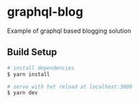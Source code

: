 # graphql-blog
Example of graphql based blogging solution

## Build Setup

``` bash
# install dependencies
$ yarn install

# serve with hot reload at localhost:3000
$ yarn dev
